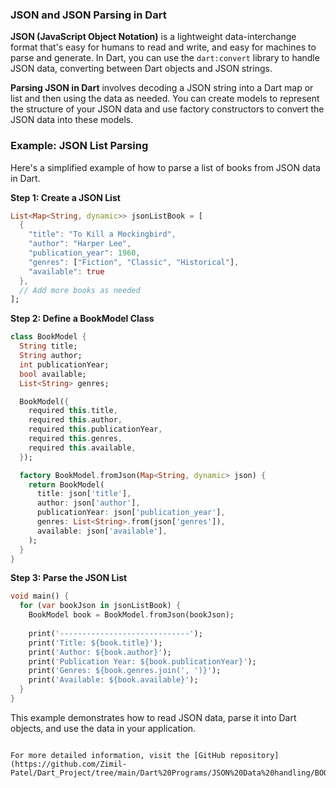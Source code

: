### JSON and JSON Parsing in Dart

**JSON (JavaScript Object Notation)** is a lightweight data-interchange format that's easy for humans to read and write, and easy for machines to parse and generate. In Dart, you can use the `dart:convert` library to handle JSON data, converting between Dart objects and JSON strings.

**Parsing JSON in Dart** involves decoding a JSON string into a Dart map or list and then using the data as needed. You can create models to represent the structure of your JSON data and use factory constructors to convert the JSON data into these models.

### Example: JSON List Parsing

Here's a simplified example of how to parse a list of books from JSON data in Dart.

**Step 1: Create a JSON List**

```dart
List<Map<String, dynamic>> jsonListBook = [
  {
    "title": "To Kill a Mockingbird",
    "author": "Harper Lee",
    "publication_year": 1960,
    "genres": ["Fiction", "Classic", "Historical"],
    "available": true
  },
  // Add more books as needed
];
```

**Step 2: Define a BookModel Class**

```dart
class BookModel {
  String title;
  String author;
  int publicationYear;
  bool available;
  List<String> genres;

  BookModel({
    required this.title,
    required this.author,
    required this.publicationYear,
    required this.genres,
    required this.available,
  });

  factory BookModel.fromJson(Map<String, dynamic> json) {
    return BookModel(
      title: json['title'],
      author: json['author'],
      publicationYear: json['publication_year'],
      genres: List<String>.from(json['genres']),
      available: json['available'],
    );
  }
}
```

**Step 3: Parse the JSON List**

```dart
void main() {
  for (var bookJson in jsonListBook) {
    BookModel book = BookModel.fromJson(bookJson);
    
    print('-----------------------------');
    print('Title: ${book.title}');
    print('Author: ${book.author}');
    print('Publication Year: ${book.publicationYear}');
    print('Genres: ${book.genres.join(', ')}');
    print('Available: ${book.available}');
  }
}
```

This example demonstrates how to read JSON data, parse it into Dart objects, and use the data in your application.
```

For more detailed information, visit the [GitHub repository](https://github.com/Zimil-Patel/Dart_Project/tree/main/Dart%20Programs/JSON%20Data%20handling/BOOKS).

